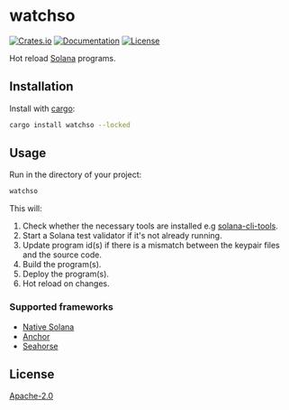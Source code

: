 # watchso

[![Crates.io](https://img.shields.io/crates/v/watchso.svg)](https://crates.io/crates/watchso) [![Documentation](https://docs.rs/watchso/badge.svg)](https://docs.rs/watchso/) [![License](https://img.shields.io/badge/license-Apache%202.0-blue.svg)](https://github.com/acheroncrypto/watchso/blob/master/LICENSE)

Hot reload [Solana](https://solana.com) programs.

## Installation

Install with [cargo](https://www.rust-lang.org/learn/get-started):

```sh
cargo install watchso --locked
```

## Usage

Run in the directory of your project:

```sh
watchso
```

This will:

1. Check whether the necessary tools are installed e.g [solana-cli-tools](https://docs.solana.com/cli/install-solana-cli-tools).
2. Start a Solana test validator if it's not already running.
3. Update program id(s) if there is a mismatch between the keypair files and the source code.
4. Build the program(s).
5. Deploy the program(s).
6. Hot reload on changes.

### Supported frameworks

- [Native Solana](https://github.com/solana-labs/solana)
- [Anchor](https://github.com/coral-xyz/anchor)
- [Seahorse](https://github.com/ameliatastic/seahorse-lang)

## License

[Apache-2.0](https://github.com/acheroncrypto/watchso/blob/master/LICENSE)

